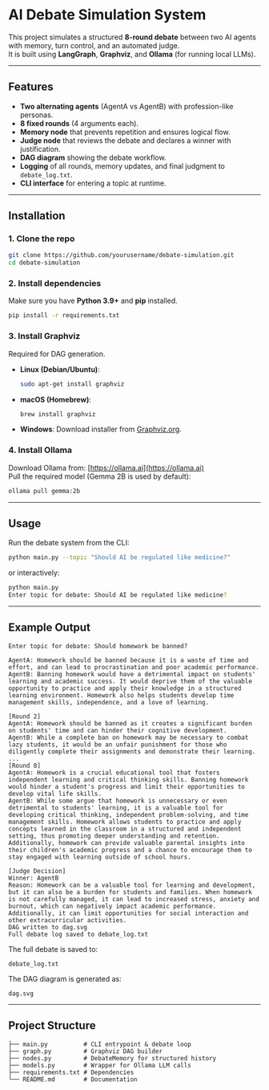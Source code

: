 # AI Debate Simulation System

This project simulates a structured **8-round debate** between two AI agents with memory, turn control, and an automated judge.  
It is built using **LangGraph**, **Graphviz**, and **Ollama** (for running local LLMs).

---

## Features
- **Two alternating agents** (AgentA vs AgentB) with profession-like personas.
- **8 fixed rounds** (4 arguments each).
- **Memory node** that prevents repetition and ensures logical flow.
- **Judge node** that reviews the debate and declares a winner with justification.
- **DAG diagram** showing the debate workflow.
- **Logging** of all rounds, memory updates, and final judgment to `debate_log.txt`.
- **CLI interface** for entering a topic at runtime.

---

## Installation

### 1. Clone the repo
```bash
git clone https://github.com/yourusername/debate-simulation.git
cd debate-simulation
```

### 2. Install dependencies
Make sure you have **Python 3.9+** and **pip** installed.

```bash
pip install -r requirements.txt
```

### 3. Install Graphviz
Required for DAG generation.

- **Linux (Debian/Ubuntu)**:
  ```bash
  sudo apt-get install graphviz
  ```
- **macOS (Homebrew)**:
  ```bash
  brew install graphviz
  ```
- **Windows**: Download installer from [Graphviz.org](https://graphviz.org/download/).

### 4. Install Ollama
Download Ollama from: [https://ollama.ai](https://ollama.ai)  
Pull the required model (Gemma 2B is used by default):

```bash
ollama pull gemma:2b
```

---

## Usage

Run the debate system from the CLI:

```bash
python main.py --topic "Should AI be regulated like medicine?"
```

or interactively:

```bash
python main.py
Enter topic for debate: Should AI be regulated like medicine?
```

---

## Example Output

```text
Enter topic for debate: Should homework be banned?

AgentA: Homework should be banned because it is a waste of time and effort, and can lead to procrastination and poor academic performance.
AgentB: Banning homework would have a detrimental impact on students' learning and academic success. It would deprive them of the valuable opportunity to practice and apply their knowledge in a structured learning environment. Homework also helps students develop time management skills, independence, and a love of learning.

[Round 2]
AgentA: Homework should be banned as it creates a significant burden on students' time and can hinder their cognitive development.
AgentB: While a complete ban on homework may be necessary to combat lazy students, it would be an unfair punishment for those who diligently complete their assignments and demonstrate their learning.
...
[Round 8]
AgentA: Homework is a crucial educational tool that fosters independent learning and critical thinking skills. Banning homework would hinder a student's progress and limit their opportunities to develop vital life skills.
AgentB: While some argue that homework is unnecessary or even detrimental to students' learning, it is a valuable tool for developing critical thinking, independent problem-solving, and time management skills. Homework allows students to practice and apply concepts learned in the classroom in a structured and independent setting, thus promoting deeper understanding and retention. Additionally, homework can provide valuable parental insights into their children's academic progress and a chance to encourage them to stay engaged with learning outside of school hours.

[Judge Decision]
Winner: AgentB
Reason: Homework can be a valuable tool for learning and development, but it can also be a burden for students and families. When homework is not carefully managed, it can lead to increased stress, anxiety and burnout, which can negatively impact academic performance. Additionally, it can limit opportunities for social interaction and other extracurricular activities.
DAG written to dag.svg
Full debate log saved to debate_log.txt
```

The full debate is saved to:
```
debate_log.txt
```

The DAG diagram is generated as:
```
dag.svg
```

---

## Project Structure

```
├── main.py          # CLI entrypoint & debate loop
├── graph.py         # Graphviz DAG builder
├── nodes.py         # DebateMemory for structured history
├── models.py        # Wrapper for Ollama LLM calls
├── requirements.txt # Dependencies
└── README.md        # Documentation
```


